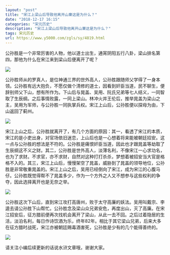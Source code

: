 ```yaml
---
layout: "post"
title: "宋江上梁山后导致他离开山寨这是为什么？"
date: "2018-12-17 16:15"
categories: "宋元历史"
description: "宋江上梁山后导致他离开山寨这是为什么？"
tags: 宋元历史
url: https://www.y5000.com/zgls/sy/4819.html
---
```






公孙胜是一个非常厉害的人物，他以道士出生，通宵阴阳五行八卦，梁山排名第四，那他为什么在宋江来到梁山后便离开了呢？

![](https://img.y5000.com/uploads/allimg/161108/8-16110QH523536.jpg)

公孙胜师从的罗真人，是位神通三界的世外高人，公孙胜跟随师父学得了一身本领。公孙胜有远大抱负，不愿仅做个清修的道士，因看到奸臣当道，民不聊生，便辞别师父下山，想有所作为。下山后与晃盖、吴用、阮氏兄弟等七人结义，一同智取了生辰纲。之后事情败露，一同上梁山。林冲火并王伦后，推举晁盖为梁山之主，吴用为军师，与公孙胜一同执掌兵权。宋江上山后，公孙胜便以探母为由，下山返回了蓟州。

![](https://img.y5000.com/uploads/allimg/161108/1I205L33-0.jpg)

宋江上山之后，公孙胜就离开了，有几个方面的原因：其一，看透了宋江的本质，宋江的是小吏出身，对官场依旧迷恋，上山后也是一心想着将来能被朝廷招安。这一点与公孙胜的想法是不符的。公孙胜是痛恨奸臣当道，因此也才跟晁盖等劫取了生辰纲这不义之财。其二，公孙胜是世外高人，淡薄名利，不像宋江一心求功名，也为了求财。不求官，亦不求财，自然对这种打打杀杀，梦想着被招安当大官是格格不入的。其三，宋江上山后，慢慢架空了晁盖，威胁到了晁盖的领导地位，公孙胜是非常敬重晁盖的。宋江上山之后，吴用已经倒向了宋江，成为宋江的心腹马仔。公孙胜既觉得帮不了晁盖多少，作为一个方外之人又不想参与这些权利的争夺，因此选择离开也是无奈之举。

![](https://img.y5000.com/uploads/allimg/161108/1I205MJ-1.jpg)

公孙胜这次下山后，直到宋江攻打高唐州，败于太守高廉的妖法。吴用叫戴宗、李逵去请公孙胜下山帮忙。公孙胜念及梁山众兄弟安危，再度出山，灭了高廉。在宋江招安后，征方腊前便再次找机会离开了梁山，从此一去不回。之后过着隐居的生活，淡泊名利，每日作诗饮酒为乐，终年82年。相比于其它梁山兄弟，后来大多在征方腊时战死，宋江亦被朝廷赐毒酒害死，公孙胜是少有的几个能得善终的。

![](https://img.y5000.com/uploads/allimg/161108/8-16110QH6014A.jpg)

请关注小编后续更新的话说水浒文章哦，谢谢大家。
